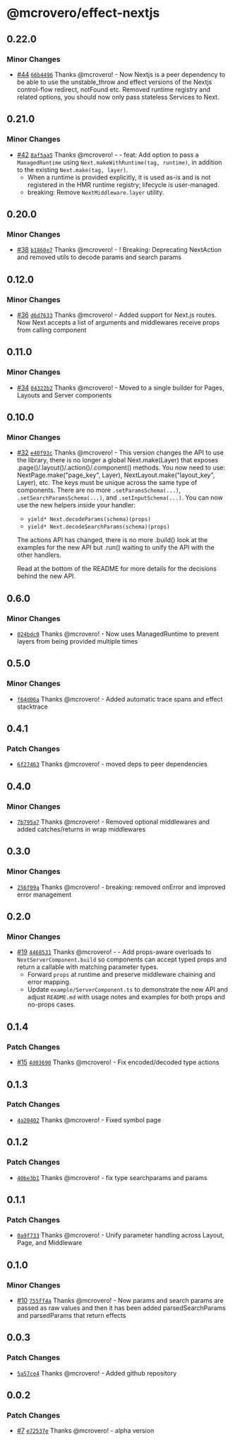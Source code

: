 # @mcrovero/effect-nextjs

## 0.22.0

### Minor Changes

- [#44](https://github.com/mcrovero/effect-nextjs/pull/44) [`66b4496`](https://github.com/mcrovero/effect-nextjs/commit/66b4496e3b12160025f1cc71b7d1e8bc30f287fc) Thanks @mcrovero! - Now Nextjs is a peer dependency to be able to use the unstable_throw and effect versions of the Nextjs control-flow redirect, notFound etc.
  Removed runtime registry and related options, you should now only pass stateless Services to Next.

## 0.21.0

### Minor Changes

- [#42](https://github.com/mcrovero/effect-nextjs/pull/42) [`8af5aa5`](https://github.com/mcrovero/effect-nextjs/commit/8af5aa54944cc7857270c303cef50ae7e3ae110a) Thanks @mcrovero! - - feat: Add option to pass a `ManagedRuntime` using `Next.makeWithRuntime(tag, runtime)`, in addition to the existing `Next.make(tag, layer)`.
  - When a runtime is provided explicitly, it is used as-is and is not registered in the HMR runtime registry; lifecycle is user-managed.
  - breaking: Remove `NextMiddleware.layer` utility.

## 0.20.0

### Minor Changes

- [#38](https://github.com/mcrovero/effect-nextjs/pull/38) [`b1860e7`](https://github.com/mcrovero/effect-nextjs/commit/b1860e77c6d849a6cd5f4729d9dc028864094835) Thanks @mcrovero! - ! Breaking: Deprecating NextAction and removed utils to decode params and search params

## 0.12.0

### Minor Changes

- [#36](https://github.com/mcrovero/effect-nextjs/pull/36) [`d6d7633`](https://github.com/mcrovero/effect-nextjs/commit/d6d76333fa912eae137b4944fa1d4a1473c2d6fb) Thanks @mcrovero! - Added support for Next.js routes. Now Next accepts a list of arguments and middlewares receive props from calling component

## 0.11.0

### Minor Changes

- [#34](https://github.com/mcrovero/effect-nextjs/pull/34) [`04322b2`](https://github.com/mcrovero/effect-nextjs/commit/04322b25390e1df73721b0de4e7a24fae5126b83) Thanks @mcrovero! - Moved to a single builder for Pages, Layouts and Server components

## 0.10.0

### Minor Changes

- [#32](https://github.com/mcrovero/effect-nextjs/pull/32) [`e40f93c`](https://github.com/mcrovero/effect-nextjs/commit/e40f93ccad6143dd734ea3b4b620727e98db384e) Thanks @mcrovero! - This version changes the API to use the library, there is no longer a global Next.make(Layer) that exposes .page()/.layout()/.action()/.component() methods. You now need to use: NextPage.make("page_key", Layer), NextLayout.make("layout_key", Layer), etc.
  The keys must be unique across the same type of components.
  There are no more `.setParamsSchema(...)`, `.setSearchParamsSchema(...)`, and `.setInputSchema(...)`.
  You can now use the new helpers inside your handler:

  - `yield* Next.decodeParams(schema)(props)`
  - `yield* Next.decodeSearchParams(schema)(props)`

  The actions API has changed, there is no more .build() look at the examples for the new API but .run() waiting to unify the API with the other handlers.

  Read at the bottom of the README for more details for the decisions behind the new API.

## 0.6.0

### Minor Changes

- [`024bdc0`](https://github.com/mcrovero/effect-nextjs/commit/024bdc03682591d527f2c104cc67f48819cbfd8d) Thanks @mcrovero! - Now uses ManagedRuntime to prevent layers from being provided multiple times

## 0.5.0

### Minor Changes

- [`f64d06a`](https://github.com/mcrovero/effect-nextjs/commit/f64d06a9e34ef287c30501473bd2db2fad03b037) Thanks @mcrovero! - Added automatic trace spans and effect stacktrace

## 0.4.1

### Patch Changes

- [`6f27463`](https://github.com/mcrovero/effect-nextjs/commit/6f27463e2ebf9e8a581e4a2fafa6ec7a20b11b3a) Thanks @mcrovero! - moved deps to peer dependencies

## 0.4.0

### Minor Changes

- [`7b795a7`](https://github.com/mcrovero/effect-nextjs/commit/7b795a7367251477a76e42538ba172f9c8ebad62) Thanks @mcrovero! - Removed optional middlewares and added catches/returns in wrap middlewares

## 0.3.0

### Minor Changes

- [`256f09a`](https://github.com/mcrovero/effect-nextjs/commit/256f09a4d7d5cd6d57faf30819016a1c172690ae) Thanks @mcrovero! - breaking: removed onError and improved error management

## 0.2.0

### Minor Changes

- [#19](https://github.com/mcrovero/effect-nextjs/pull/19) [`4468531`](https://github.com/mcrovero/effect-nextjs/commit/4468531eeb5aeaea403d400bed0ac6f09b492b84) Thanks @mcrovero! - - Add props-aware overloads to `NextServerComponent.build` so components can accept typed props and return a callable with matching parameter types.
  - Forward `props` at runtime and preserve middleware chaining and error mapping.
  - Update `example/ServerComponent.ts` to demonstrate the new API and adjust `README.md` with usage notes and examples for both props and no-props cases.

## 0.1.4

### Patch Changes

- [#15](https://github.com/mcrovero/effect-nextjs/pull/15) [`4d03690`](https://github.com/mcrovero/effect-nextjs/commit/4d03690e6a9918f15c7633cbde6c1d2548f84ed4) Thanks @mcrovero! - Fix encoded/decoded type actions

## 0.1.3

### Patch Changes

- [`4a20402`](https://github.com/mcrovero/effect-nextjs/commit/4a20402088c3ca6cb44119f68bb07599f91a288d) Thanks @mcrovero! - Fixed symbol page

## 0.1.2

### Patch Changes

- [`40be3b1`](https://github.com/mcrovero/effect-nextjs/commit/40be3b1edc6e0d621485c3efae6b4932024fefef) Thanks @mcrovero! - fix type searchparams and params

## 0.1.1

### Patch Changes

- [`0a9f733`](https://github.com/mcrovero/effect-nextjs/commit/0a9f73343003f3f725a3c922b2bf3aceb165bb1f) Thanks @mcrovero! - Unify parameter handling across Layout, Page, and Middleware

## 0.1.0

### Minor Changes

- [#10](https://github.com/mcrovero/effect-nextjs/pull/10) [`755ff4a`](https://github.com/mcrovero/effect-nextjs/commit/755ff4a73f1f5e44cf20ffd3802aee976ad60522) Thanks @mcrovero! - Now params and search params are passed as raw values and then it has been added parsedSearchParams and parsedParams that return effects

## 0.0.3

### Patch Changes

- [`5a57ce4`](https://github.com/mcrovero/effect-nextjs/commit/5a57ce431f6abc6854428ebc6b5c6757f6fc65c5) Thanks @mcrovero! - Added github repository

## 0.0.2

### Patch Changes

- [#7](https://github.com/mcrovero/effect-nextjs/pull/7) [`e72537e`](https://github.com/mcrovero/effect-nextjs/commit/e72537e0e2e3d0ebc0ebf61055aa3c703612a5dc) Thanks @mcrovero! - alpha version
